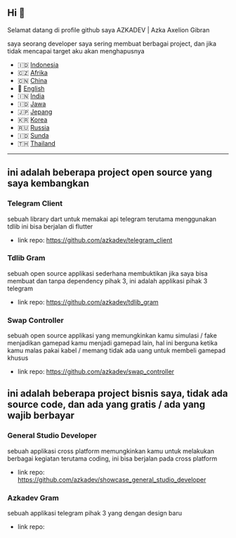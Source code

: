 ## Hi 👋

Selamat datang di profile github saya AZKADEV | Azka Axelion Gibran

saya seorang developer saya sering membuat berbagai project, dan jika tidak mencapai target aku akan menghapusnya

- 🇮🇩 [Indonesia](https://github.com/azkadev/azkadev/blob/main/README.md)
- 🇨🇿 [Afrika](https://github.com/azkadev/azkadev/blob/main/README_AFRIKA.md)
- 🇨🇳 [China](https://github.com/azkadev/azkadev/blob/main/README_CHINA.md)
- 🏴󠁧󠁢󠁥󠁮󠁧󠁿 [English](https://github.com/azkadev/azkadev/blob/main/README_ENGLISH.md)
- 🇮🇳 [India](https://github.com/azkadev/azkadev/blob/main/README_INDIA.md)
- 🇮🇩 [Jawa](https://github.com/azkadev/azkadev/blob/main/README_JAWA.md)
- 🇯🇵 [Jepang](https://github.com/azkadev/azkadev/blob/main/README_JEPANG.md)
- 🇰🇷 [Korea](https://github.com/azkadev/azkadev/blob/main/README_KOREA.md)
- 🇷🇺 [Russia](https://github.com/azkadev/azkadev/blob/main/README_RUSSIA.md)
- 🇮🇩 [Sunda](https://github.com/azkadev/azkadev/blob/main/README_SUNDA.md)
- 🇹🇭 [Thailand](https://github.com/azkadev/azkadev/blob/main/README_THAILAND.md)

---

## **ini adalah beberapa project open source yang saya kembangkan**

### Telegram Client
  sebuah library dart untuk memakai api telegram terutama menggunakan tdlib ini bisa berjalan di flutter

  - link repo: https://github.com/azkadev/telegram_client

### Tdlib Gram
  sebuah open source applikasi sederhana membuktikan jika saya bisa membuat dan tanpa dependency pihak 3, ini adalah applikasi pihak 3 telegram

  - link repo: https://github.com/azkadev/tdlib_gram

### Swap Controller 
  sebuah open source applikasi yang memungkinkan kamu simulasi / fake menjadikan gamepad kamu menjadi gamepad lain, hal ini berguna ketika kamu malas pakai kabel / memang tidak ada uang untuk membeli gamepad khusus

  - link repo: https://github.com/azkadev/swap_controller

## **ini adalah beberapa project bisnis saya, tidak ada source code, dan ada yang gratis / ada yang wajib berbayar**

### General Studio Developer
  sebuah applikasi cross platform memungkinkan kamu untuk melakukan berbagai kegiatan terutama coding, ini bisa berjalan pada cross platform

  - link repo: https://github.com/azkadev/showcase_general_studio_developer

### Azkadev Gram
  sebuah applikasi telegram pihak 3 yang dengan design baru

  - link repo:


